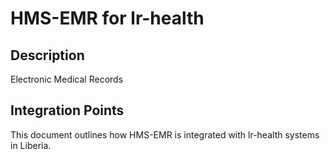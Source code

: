 # HMS-EMR for lr-health

## Description

Electronic Medical Records

## Integration Points

This document outlines how HMS-EMR is integrated with lr-health systems in Liberia.
